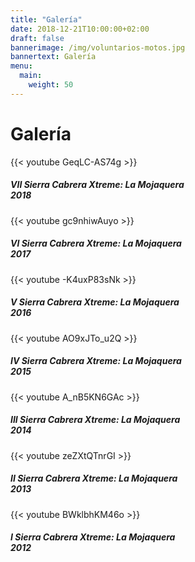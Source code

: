 ```yaml
---
title: "Galería"
date: 2018-12-21T10:00:00+02:00
draft: false
bannerimage: /img/voluntarios-motos.jpg
bannertext: Galería
menu:
  main:
    weight: 50
---
```


# Galería

<div class="row">
<div class="col-md-4">
<div class="card text-white bg-primary mb-3" style="max-width: 18rem;">
  {{< youtube GeqLC-AS74g >}}
  <div class="card-body">
    <h5 class="card-title">VII Sierra Cabrera Xtreme: La Mojaquera 2018</h5>
  </div>
</div>
</div>
<div class="col-md-4">
<div class="card text-white bg-primary mb-3" style="max-width: 18rem;">
  {{< youtube gc9nhiwAuyo >}}
  <div class="card-body">
    <h5 class="card-title">VI Sierra Cabrera Xtreme: La Mojaquera 2017</h5>
  </div>
</div>
</div>
<div class="col-md-4">
<div class="card text-white bg-primary mb-3" style="max-width: 18rem;">
  {{< youtube -K4uxP83sNk >}}
  <div class="card-body">
    <h5 class="card-title">V Sierra Cabrera Xtreme: La Mojaquera 2016</h5>
  </div>
</div>
</div>
<div class="col-md-4">
<div class="card text-white bg-primary mb-3" style="max-width: 18rem;">
  {{< youtube AO9xJTo_u2Q >}}
  <div class="card-body">
    <h5 class="card-title">IV Sierra Cabrera Xtreme: La Mojaquera 2015</h5>
  </div>
</div>
</div>
<div class="col-md-4">
<div class="card text-white bg-primary mb-3" style="max-width: 18rem;">
  {{< youtube A_nB5KN6GAc >}}
  <div class="card-body">
    <h5 class="card-title">III Sierra Cabrera Xtreme: La Mojaquera 2014</h5>
  </div>
</div>
</div>
<div class="col-md-4">
<div class="card text-white bg-primary mb-3" style="max-width: 18rem;">
  {{< youtube zeZXtQTnrGI >}}
  <div class="card-body">
    <h5 class="card-title">II Sierra Cabrera Xtreme: La Mojaquera 2013</h5>
  </div>
</div>
</div>
<div class="col-md-4">
<div class="card text-white bg-primary mb-3" style="max-width: 18rem;">
  {{< youtube BWklbhKM46o >}}
  <div class="card-body">
    <h5 class="card-title">I Sierra Cabrera Xtreme: La Mojaquera 2012</h5>
  </div>
</div>
</div>
</div>
